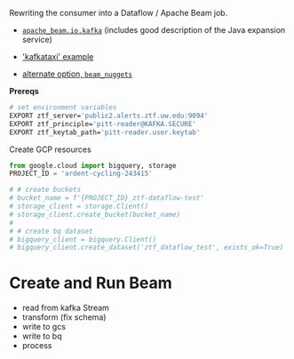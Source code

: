 Rewriting the consumer into a Dataflow / Apache Beam job.

- [`apache_beam.io.kafka`](https://github.com/apache/beam/blob/master/sdks/python/apache_beam/io/kafka.py) (includes good description of the Java expansion service)
- ['kafkataxi' example](https://github.com/apache/beam/tree/master/sdks/python/apache_beam/examples/kafkataxi)

- [alternate option, `beam_nuggets`](http://mohaseeb.com/beam-nuggets/beam_nuggets.io.kafkaio.html)

__Prereqs__
```bash
# set environment variables
EXPORT ztf_server='public2.alerts.ztf.uw.edu:9094'
EXPORT ztf_principle='pitt-reader@KAFKA.SECURE'
EXPORT ztf_keytab_path='pitt-reader.user.keytab'


```

Create GCP resources
```python
from google.cloud import bigquery, storage
PROJECT_ID = 'ardent-cycling-243415'

# # create buckets
# bucket_name = f'{PROJECT_ID}_ztf-dataflow-test'
# storage_client = storage.Client()
# storage_client.create_bucket(bucket_name)
#
# # create bq dataset
# bigquery_client = bigquery.Client()
# bigquery_client.create_dataset('ztf_dataflow_test', exists_ok=True)

```

# Create and Run Beam
- read from kafka Stream
- transform (fix schema)
- write to gcs
- write to bq
- process
